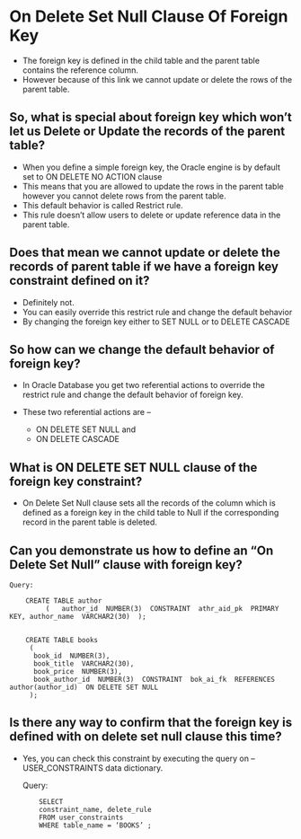#	On Delete Set Null Clause Of Foreign Key

-	The foreign key is defined in the child table and the parent table contains the reference column.
- 	However because of this link we cannot update or delete the rows of the parent table.


## So, what is special about foreign key which won’t let us Delete or Update the records of the parent table?

-	When you define a simple foreign key, the Oracle engine is by default set to ON DELETE NO ACTION clause
-	This means that you are allowed to update the rows in the parent table however you cannot delete rows from the parent table.
-	This default behavior is called Restrict rule. 
-	This rule doesn’t allow users to delete or update reference data in the parent table.

## Does that mean we cannot update or delete the records of parent table if we have a foreign key constraint defined on it?

-	Definitely not.
-	 You can easily override this restrict rule and change the default behavior 
-	By changing the foreign key either to SET NULL or to DELETE CASCADE

## So how can we change the default behavior of foreign key?

-	In Oracle Database you get two referential actions to override the restrict rule and change the default behavior of foreign key.
-	These two referential actions are –

	-	ON DELETE SET NULL and
	-	ON DELETE CASCADE	
	
##	What is ON DELETE SET NULL clause of the foreign key constraint?

-	On Delete Set Null clause sets all the records of the column which is defined as a foreign key in the child table to Null if the corresponding record in the parent table is deleted.

##	Can you demonstrate us how to define an “On Delete Set Null” clause with foreign key?

	Query:
		
		CREATE TABLE author
			 (   author_id  NUMBER(3)  CONSTRAINT  athr_aid_pk  PRIMARY KEY, author_name  VARCHAR2(30)  );
	
	
		CREATE TABLE books
		 (
		  book_id  NUMBER(3),
		  book_title  VARCHAR2(30),
		  book_price  NUMBER(3),
		  book_author_id  NUMBER(3)  CONSTRAINT  bok_ai_fk  REFERENCES  author(author_id)  ON DELETE SET NULL
		 );
		
		
## Is there any way to confirm that the foreign key is defined with on delete set null clause this time?

-	Yes, you can check this constraint by executing the query on – USER_CONSTRAINTS data dictionary.

	Query:
	
			SELECT
			constraint_name, delete_rule
			FROM user_constraints
			WHERE table_name = ‘BOOKS’ ;		
			
			
			